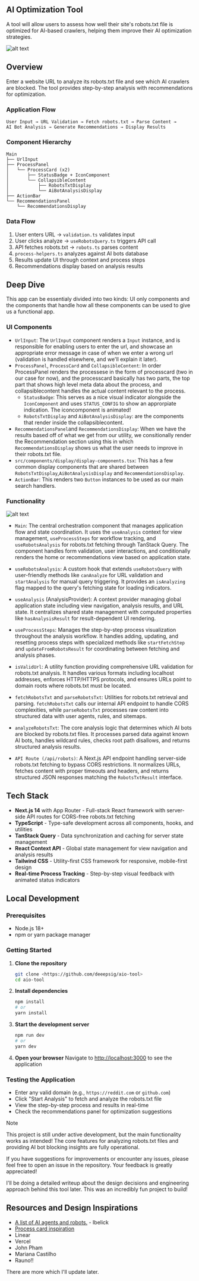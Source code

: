 ## AI Optimization Tool

A tool will allow users to assess how well their site's robots.txt file is optimized for AI-based crawlers, helping them improve their AI optimization strategies.

![alt text](./public/home-interface.png)

## Overview

Enter a website URL to analyze its robots.txt file and see which AI crawlers are blocked. The tool provides step-by-step analysis with recommendations for optimization.

### Application Flow

```
User Input → URL Validation → Fetch robots.txt → Parse Content →
AI Bot Analysis → Generate Recommendations → Display Results
```

### Component Hierarchy

```
Main
├── UrlInput
├── ProcessPanel
│   └── ProcessCard (x2)
│       ├── StatusBadge + IconComponent
│       └── CollapsibleContent
│           ├── RobotsTxtDisplay
│           └── AiBotAnalysisDisplay
├── ActionBar
└── RecommendationsPanel
    └── RecommendationsDisplay
```

### Data Flow

1. User enters URL → `validation.ts` validates input
2. User clicks analyze → `useRobotsQuery.ts` triggers API call
3. API fetches robots.txt → `robots.ts` parses content
4. `process-helpers.ts` analyzes against AI bots database
5. Results update UI through context and process steps
6. Recommendations display based on analysis results

## Deep Dive

This app can be essentialy divided into two kinds: UI only components and the components that handle how all these components can be used to give us a functional app.

### UI Components

- `UrlInput`: The `UrlInput` component renders a `Input` instance, and is responsible for enabling users to enter the url, and showcase an appropriate error message in case of when we enter a wrong url (validation is handled elsewhere, and we'll explain it later).
- `ProcessPanel`, `ProcessCard` and `CollapsibleContent`: In order ProcessPanel renders the processese in the form of processcard (two in our case for now), and the processcard basically has two parts, the top part that shows high level meta data about the process, and collapsiblecontent handles the actual content relevant to the process.
  - `StatusBadge`: This serves as a nice visual indicator alongside the `IconComponent` and uses `STATUS_CONFIG` to show an approrpiate indication. The iconcomponent is animated!
  - `RobotsTxtDisplay` and `AiBotAnalysisDisplay`: are the components that render inside the collapsiblecontent.
- `RecommendationsPanel`and `RecommendationsDisplay`: When we have the results based off of what we get from our utility, we consitionally render the Recommendation section using this in which `RecommendationsDisplay` shows us what the user needs to improve in their robots.txt file.
- `src/components/display/display-components.tsx`: This has a few common display components that are shared between `RobotsTxtDisplay`,`AiBotAnalysisDisplay` and `RecommendationsDisplay`.
- `ActionBar`: This renders two `Button` instances to be used as our main search handlers.

### Functionality

![alt text](./public/rec-interface.png)

- `Main`: The central orchestration component that manages application flow and state coordination. It uses the `useAnalysis` context for view management, `useProcessSteps` for workflow tracking, and `useRobotsAnalysis` for robots.txt fetching through TanStack Query. The component handles form validation, user interactions, and conditionally renders the home or recommendations view based on application state.

- `useRobotsAnalysis`: A custom hook that extends `useRobotsQuery` with user-friendly methods like `canAnalyze` for URL validation and `startAnalysis` for manual query triggering. It provides an `isAnalyzing` flag mapped to the query's fetching state for loading indicators.

- `useAnalysis` (AnalysisProvider): A context provider managing global application state including view navigation, analysis results, and URL state. It centralizes shared state management with computed properties like `hasAnalysisResult` for result-dependent UI rendering.

- `useProcessSteps`: Manages the step-by-step process visualization throughout the analysis workflow. It handles adding, updating, and resetting process steps with specialized methods like `startFetchStep` and `updateFromRobotsResult` for coordinating between fetching and analysis phases.

- `isValidUrl`: A utility function providing comprehensive URL validation for robots.txt analysis. It handles various formats including localhost addresses, enforces HTTP/HTTPS protocols, and ensures URLs point to domain roots where robots.txt must be located.

- `fetchRobotsTxt` and `parseRobotsTxt`: Utilities for robots.txt retrieval and parsing. `fetchRobotsTxt` calls our internal API endpoint to handle CORS complexities, while `parseRobotsTxt` processes raw content into structured data with user agents, rules, and sitemaps.

- `analyzeRobotsTxt`: The core analysis logic that determines which AI bots are blocked by robots.txt files. It processes parsed data against known AI bots, handles wildcard rules, checks root path disallows, and returns structured analysis results.

- `API Route (/api/robots)`: A Next.js API endpoint handling server-side robots.txt fetching to bypass CORS restrictions. It normalizes URLs, fetches content with proper timeouts and headers, and returns structured JSON responses matching the `RobotsTxtResult` interface.

## Tech Stack

- **Next.js 14** with App Router - Full-stack React framework with server-side API routes for CORS-free robots.txt fetching
- **TypeScript** - Type-safe development across all components, hooks, and utilities
- **TanStack Query** - Data synchronization and caching for server state management
- **React Context API** - Global state management for view navigation and analysis results
- **Tailwind CSS** - Utility-first CSS framework for responsive, mobile-first design
- **Real-time Process Tracking** - Step-by-step visual feedback with animated status indicators

## Local Development

### Prerequisites

- Node.js 18+
- npm or yarn package manager

### Getting Started

1. **Clone the repository**

   ```bash
   git clone <https://github.com/deeepsig/aio-tool>
   cd aio-tool
   ```

2. **Install dependencies**

   ```bash
   npm install
   # or
   yarn install
   ```

3. **Start the development server**

   ```bash
   npm run dev
   # or
   yarn dev
   ```

4. **Open your browser**
   Navigate to [http://localhost:3000](http://localhost:3000) to see the application

### Testing the Application

- Enter any valid domain (e.g., `https://reddit.com` or `github.com`)
- Click "Start Analysis" to fetch and analyze the robots.txt file
- View the step-by-step process and results in real-time
- Check the recommendations panel for optimization suggestions

> [!NOTE]  
> This project is still under active development, but the main functionality works as intended! The core features for analyzing robots.txt files and providing AI bot blocking insights are fully operational.
>
> If you have suggestions for improvements or encounter any issues, please feel free to open an issue in the repository. Your feedback is greatly appreciated!
>
> I'll be doing a detailed writeup about the design decisions and engineering approach behind this tool later. This was an incredibly fun project to build!

## Resources and Design Inspirations

- [A list of AI agents and robots.](https://github.com/ai-robots-txt/ai.robots.txt) - Ibelick
- [Process card inspiration](https://www.prompt-kit.com/docs/tool)
- Linear
- Vercel
- John Pham
- Mariana Castilho
- Rauno!!

There are more which I'll update later.
